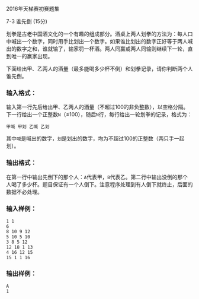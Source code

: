 2016年天梯赛初赛题集

7-3 谁先倒 (15分)

划拳是古老中国酒文化的一个有趣的组成部分。酒桌上两人划拳的方法为：每人口中喊出一个数字，同时用手比划出一个数字。如果谁比划出的数字正好等于两人喊出的数字之和，谁就输了，输家罚一杯酒。两人同赢或两人同输则继续下一轮，直到唯一的赢家出现。

下面给出甲、乙两人的酒量（最多能喝多少杯不倒）和划拳记录，请你判断两个人谁先倒。

### 输入格式：

输入第一行先后给出甲、乙两人的酒量（不超过100的非负整数），以空格分隔。下一行给出一个正整数`N`（≤100），随后`N`行，每行给出一轮划拳的记录，格式为：

```
甲喊 甲划 乙喊 乙划
```

其中`喊`是喊出的数字，`划`是划出的数字，均为不超过100的正整数（两只手一起划）。

### 输出格式：

在第一行中输出先倒下的那个人：`A`代表甲，`B`代表乙。第二行中输出没倒的那个人喝了多少杯。题目保证有一个人倒下。注意程序处理到有人倒下就终止，后面的数据不必处理。

### 输入样例：

```in
1 1
6
8 10 9 12
5 10 5 10
3 8 5 12
12 18 1 13
4 16 12 15
15 1 1 16
```

### 输出样例：

```out
A
1
```